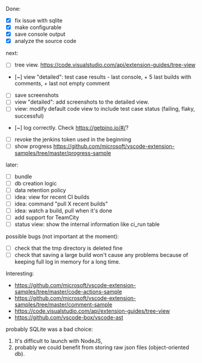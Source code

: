 Done:
- [x] fix issue with sqlite
- [x] make configurable
- [x] save console output
- [x] analyze the source code

next:
- [ ] tree view. https://code.visualstudio.com/api/extension-guides/tree-view
- [~] view "detailed": test case results - last console, + 5 last builds with comments, + last not empty comment

- [ ] save screenshots
- [ ] view "detailed": add screenshots to the detailed view.
- [ ] view: modify default code view to include test case status (failing, flaky, successful)
- [~] log correctly. Check https://getpino.io/#/?
- [ ] revoke the jenkins token used in the beginning
- [ ] show progress https://github.com/microsoft/vscode-extension-samples/tree/master/progress-sample

later:
- [ ] bundle
- [ ] db creation logic
- [ ] data retention policy
- [ ] idea: view for recent CI builds
- [ ] idea: command "pull X recent builds"
- [ ] idea: watch a build, pull when it's done
- [ ] add support for TeamCity
- [ ] status view: show the internal information like ci_run table

possible bugs (not important at the moment):
- [ ] check that the tmp directory is deleted fine
- [ ] check that saving a large build won't cause any problems because of keeping full log in memory for a long time.

Interesting:
- https://github.com/microsoft/vscode-extension-samples/tree/master/code-actions-sample
- https://github.com/microsoft/vscode-extension-samples/tree/master/comment-sample
- https://code.visualstudio.com/api/extension-guides/tree-view
- https://github.com/vscode-box/vscode-ast


probably SQLite was a bad choice:
1. It's difficult to launch with NodeJS,
2. probably we could benefit from storing raw json files (object-oriented db).